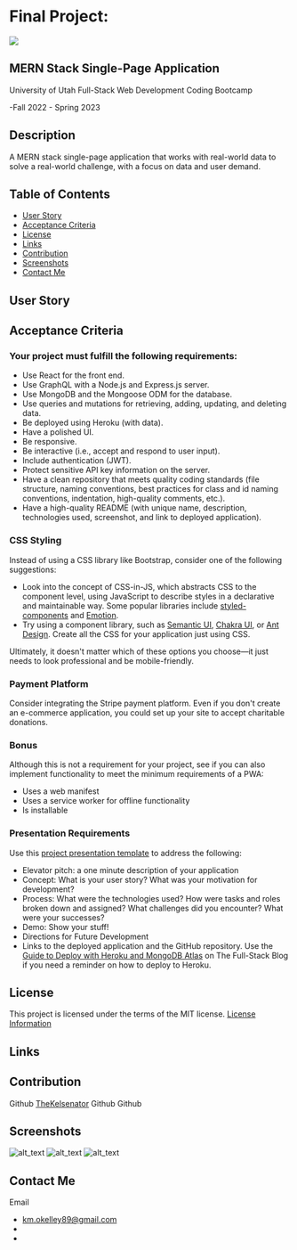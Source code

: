 # Final Project: 

  <a href="https://choosealicense.com/licenses/mit">
  <img src="https://img.shields.io/badge/License-MIT-blue" />
  </a>

## MERN Stack Single-Page Application

  University of Utah
  Full-Stack Web Development Coding Bootcamp

  -Fall 2022 - Spring 2023

## Description

  A MERN stack single-page application that works with real-world data to solve a real-world challenge, with a focus on data and user demand. 

## Table of Contents

- [User Story](#user)
- [Acceptance Criteria](#acceptance)
- [License](#license)
- [Links](#links)
- [Contribution](#contribution)
- [Screenshots](#screenshots)
- [Contact Me](#contact)

## User Story



## Acceptance Criteria 

### Your project must fulfill the following requirements:

  * Use React for the front end.
  * Use GraphQL with a Node.js and Express.js server.
  * Use MongoDB and the Mongoose ODM for the database.
  * Use queries and mutations for retrieving, adding, updating, and deleting data.
  * Be deployed using Heroku (with data).
  * Have a polished UI.
  * Be responsive.
  * Be interactive (i.e., accept and respond to user input).
  * Include authentication (JWT).
  * Protect sensitive API key information on the server.
  * Have a clean repository that meets quality coding standards (file structure, naming conventions, best practices for class and id naming conventions, indentation, high-quality comments, etc.).
  * Have a high-quality README (with unique name, description, technologies used, screenshot, and link to deployed application).

### CSS Styling

  Instead of using a CSS library like Bootstrap, consider one of the following suggestions:

  * Look into the concept of CSS-in-JS, which abstracts CSS to the component level, using JavaScript to describe styles in a declarative and maintainable way. Some popular libraries include [styled-components](https://styled-components.com/) and [Emotion](https://emotion.sh/docs/introduction).
  * Try using a component library, such as [Semantic UI](https://semantic-ui.com/), [Chakra UI](https://chakra-ui.com/), or [Ant Design](https://ant.design/).
  Create all the CSS for your application just using CSS.

  Ultimately, it doesn't matter which of these options you choose&mdash;it just needs to look professional and be mobile-friendly.

### Payment Platform

  Consider integrating the Stripe payment platform. Even if you don't create an e-commerce application, you could set up your site to accept charitable donations.

### Bonus

  Although this is not a requirement for your project, see if you can also implement functionality to meet the minimum requirements of a PWA:

  * Uses a web manifest
  * Uses a service worker for offline functionality
  * Is installable

### Presentation Requirements

  Use this [project presentation template](https://docs.google.com/presentation/d/10QaO9KH8HtUXj__81ve0SZcpO5DbMbqqQr4iPpbwKks/edit?usp=sharing) to address the following:

  * Elevator pitch: a one minute description of your application
  * Concept: What is your user story? What was your motivation for development?
  * Process: What were the technologies used? How were tasks and roles broken down and assigned? What challenges did you encounter? What were your successes?
  * Demo: Show your stuff!
  * Directions for Future Development
  * Links to the deployed application and the GitHub repository. Use the [Guide to Deploy with Heroku and MongoDB Atlas](https://coding-boot-camp.github.io/full-stack/mongodb/deploy-with-heroku-and-mongodb-atlas) on The Full-Stack Blog if you need a reminder on how to deploy to Heroku.

## License

  This project is licensed under the terms of the MIT license.
  [License Information](https://choosealicense.com/licenses/mit)


## Links



## Contribution

  Github [TheKelsenator](https://github.com/TheKelsenator)
  Github []()
  Github []()

## Screenshots

 ![alt_text]()
 ![alt_text]()
 ![alt_text]()

## Contact Me

  Email 
  * [km.okelley89@gmail.com](mailto:km.okelley89@gmail.com)
  * []()
  * []()